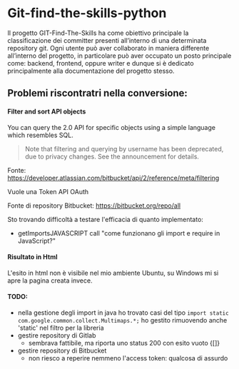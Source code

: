 # Git-find-the-skills-python
Il progetto GIT-Find-The-Skills ha come obiettivo principale
la classificazione dei committer presenti all’interno di una 
determinata repository git. Ogni utente può aver collaborato 
in maniera differente all’interno del progetto, in particolare 
può aver occupato un posto principale come: backend, frontend,
oppure writer e dunque si è dedicato principalmente alla 
documentazione del progetto stesso.

## Problemi riscontratri nella conversione:
#### Filter and sort API objects
You can query the 2.0 API for specific objects using a simple language which resembles SQL.
> Note that filtering and querying by username has been deprecated, due to privacy changes. See the announcement for details.

Fonte:
https://developer.atlassian.com/bitbucket/api/2/reference/meta/filtering

Vuole una Token API OAuth

Fonte di repository Bitbucket: https://bitbucket.org/repo/all


Sto trovando difficoltà a testare l'efficacia di quanto implementato:

* getImportsJAVASCRIPT call "come funzionano gli import e require in JavaScript?"

#### Risultato in Html
L'esito in html non è visibile nel mio ambiente Ubuntu, su Windows mi si 
apre la pagina creata invece.

#### TODO:
* nella gestione degli import in java ho trovato casi del tipo 
`import static com.google.common.collect.Multimaps.*;`
ho gestito rimuovendo anche 'static' nel filtro per la libreria
* gestire repository di Gitlab
  * sembrava fattibile, ma riporta uno status 200 con esito vuoto {[]}
* gestire repository di Bitbucket
  * non riesco a reperire nemmeno l'access token: qualcosa di assurdo